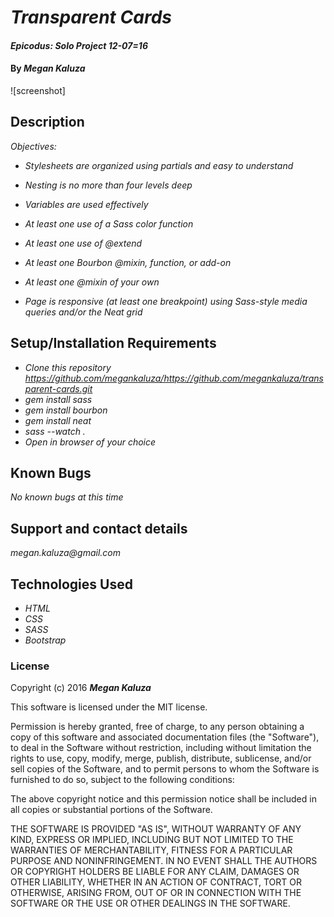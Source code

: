 # _Transparent Cards_

#### _Epicodus: Solo Project 12-07=16_

#### By _**Megan Kaluza**_

![screenshot]

## Description

_Objectives:_

* _Stylesheets are organized using partials and easy to understand_

* _Nesting is no more than four levels deep_

* _Variables are used effectively_

* _At least one use of a Sass color function_

* _At least one use of @extend_

* _At least one Bourbon @mixin, function, or add-on_

* _At least one @mixin of your own_

* _Page is responsive (at least one breakpoint) using Sass-style media queries and/or the Neat grid_

## Setup/Installation Requirements

* _Clone this repository https://github.com/megankaluza/https://github.com/megankaluza/transparent-cards.git_
* _gem install sass_
* _gem install bourbon_
* _gem install neat_
* _sass --watch ._
* _Open in browser of your choice_

## Known Bugs

_No known bugs at this time_

## Support and contact details

  _megan.kaluza@gmail.com_

## Technologies Used

* _HTML_
* _CSS_
* _SASS_
* _Bootstrap_

### License

Copyright (c) 2016 **_Megan Kaluza_**

This software is licensed under the MIT license.

Permission is hereby granted, free of charge, to any person obtaining a copy of this software and associated documentation files (the "Software"), to deal in the Software without restriction, including without limitation the rights to use, copy, modify, merge, publish, distribute, sublicense, and/or sell copies of the Software, and to permit persons to whom the Software is furnished to do so, subject to the following conditions:

The above copyright notice and this permission notice shall be included in all copies or substantial portions of the Software.

THE SOFTWARE IS PROVIDED "AS IS", WITHOUT WARRANTY OF ANY KIND, EXPRESS OR IMPLIED, INCLUDING BUT NOT LIMITED TO THE WARRANTIES OF MERCHANTABILITY, FITNESS FOR A PARTICULAR PURPOSE AND NONINFRINGEMENT. IN NO EVENT SHALL THE AUTHORS OR COPYRIGHT HOLDERS BE LIABLE FOR ANY CLAIM, DAMAGES OR OTHER LIABILITY, WHETHER IN AN ACTION OF CONTRACT, TORT OR OTHERWISE, ARISING FROM, OUT OF OR IN CONNECTION WITH THE SOFTWARE OR THE USE OR OTHER DEALINGS IN THE SOFTWARE.
